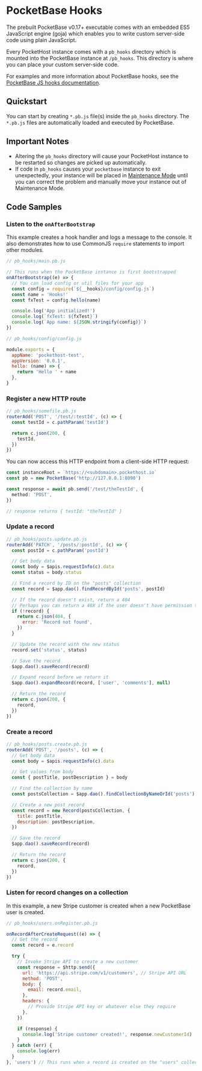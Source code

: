 # PocketBase Hooks

The prebuilt PocketBase v0.17+ executable comes with an embedded ES5 JavaScript engine (goja) which enables you to write custom server-side code using plain JavaScript.

Every PocketHost instance comes with a `pb_hooks` directory which is mounted into the PocketBase instance at `/pb_hooks`. This directory is where you can place your custom server-side code.

For examples and more information about PocketBase hooks, see the [PocketBase JS hooks documentation](https://pocketbase.io/docs/js-overview/).

## Quickstart

You can start by creating `*.pb.js` file(s) inside the `pb_hooks` directory. The `*.pb.js` files are automatically loaded and executed by PocketBase.

## Important Notes

- Altering the `pb_hooks` directory will cause your PocketHost instance to be restarted so changes are picked up automatically.
- If code in `pb_hooks` causes your `pocketbase` instance to exit unexpectedly, your instance will be placed in [Maintenance Mode](./maintenance.md) until you can correct the problem and manually move your instance out of Maintenance Mode.

## Code Samples

### Listen to the `onAfterBootstrap`

This example creates a hook handler and logs a message to the console. It also demonstrates how to use CommonJS `require` statements to import other modules.

```js
// pb_hooks/main.pb.js

// This runs when the PocketBase instance is first bootstrapped
onAfterBootstrap((e) => {
  // You can load config or util files for your app
  const config = require(`${__hooks}/config/config.js`)
  const name = 'Hooks!'
  const fxTest = config.hello(name)

  console.log('App initialized!')
  console.log(`fxTest: ${fxTest}`)
  console.log(`App name: ${JSON.stringify(config)}`)
})
```

```js
// pb_hooks/config/config.js

module.exports = {
  appName: 'pockethost-test',
  appVersion: '0.0.1',
  hello: (name) => {
    return 'Hello ' + name
  },
}
```

### Register a new HTTP route

```js
// pb_hooks/somefile.pb.js
routerAdd('POST', '/test/:testId', (c) => {
  const testId = c.pathParam('testId')

  return c.json(200, {
    testId,
  })
})
```

You can now access this HTTP endpoint from a client-side HTTP request:

```ts
const instanceRoot = `https://<subdomain>.pockethost.io`
const pb = new PocketBase('http://127.0.0.1:8090')

const response = await pb.send('/test/theTestId', {
  method: 'POST',
})

// response returns { testId: "theTestId" }
```

### Update a record

```js
// pb_hooks/posts.update.pb.js
routerAdd('PATCH', '/posts/:postId', (c) => {
  const postId = c.pathParam('postId')

  // Get body data
  const body = $apis.requestInfo(c).data
  const status = body.status

  // Find a record by ID on the "posts" collection
  const record = $app.dao().findRecordById('posts', postId)

  // If the record doesn't exist, return a 404
  // Perhaps you can return a 40X if the user doesn't have permission to update the record etc
  if (!record) {
    return c.json(404, {
      error: 'Record not found',
    })
  }

  // Update the record with the new status
  record.set('status', status)

  // Save the record
  $app.dao().saveRecord(record)

  // Expand record before we return it
  $app.dao().expandRecord(record, ['user', 'comments'], null)

  // Return the record
  return c.json(200, {
    record,
  })
})
```

### Create a record

```js
// pb_hooks/posts.create.pb.js
routerAdd('POST', '/posts', (c) => {
  // Get body data
  const body = $apis.requestInfo(c).data

  // Get values from body
  const { postTitle, postDescription } = body

  // Find the collection by name
  const postsCollection = $app.dao().findCollectionByNameOrId('posts')

  // Create a new post record
  const record = new Record(postsCollection, {
    title: postTitle,
    description: postDescription,
  })

  // Save the record
  $app.dao().saveRecord(record)

  // Return the record
  return c.json(200, {
    record,
  })
})
```

### Listen for record changes on a collection

In this example, a new Stripe customer is created when a new PocketBase user is created.

```js
// pb_hooks/users.onRegister.pb.js

onRecordAfterCreateRequest((e) => {
  // Get the record
  const record = e.record

  try {
    // Invoke Stripe API to create a new customer
    const response = $http.send({
      url: 'https://api.stripe.com/v1/customers', // Stripe API URL
      method: 'POST',
      body: {
        email: record.email,
      },
      headers: {
        // Provide Stripe API key or whatever else they require
      },
    })

    if (response) {
      console.log('Stripe customer created!', response.newCustomerId)
    }
  } catch (err) {
    console.log(err)
  }
}, 'users') // This runs when a record is created on the "users" collection
```
